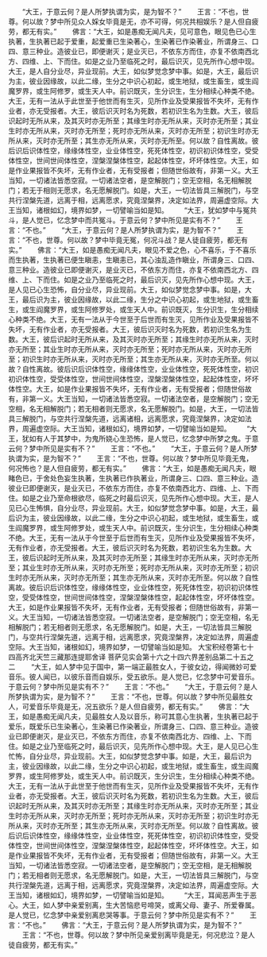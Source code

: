 <!-- { "loadSidebar": true } -->
　　“大王，于意云何？是人所梦执谓为实，是为智不？”
　　王言：“不也，世尊。何以故？梦中所见众人婇女毕竟是无，亦不可得，何况共相娱乐？是人但自疲劳，都无有实。”
　　佛言：“大王，如是愚痴无闻凡夫，见可意色，眼见色已心生执著，生执著已起于爱重，起爱重已生染著心，生染著已作染著业，所谓身三、口四、意三种业。造彼业已，即便谢灭；是业灭已，不依东方而住，亦复不依南西北方、四维、上、下而住。如是之业乃至临死之时，最后识灭，见先所作心想中现。大王，是人自分业尽，异业现前。大王，如似梦觉念梦中事。如是，大王，最后识为主，彼业因缘故，以此二缘，生分之中识心初起，或生地狱，或生畜生，或生阎魔罗界，或生阿修罗，或生天人中。前识既灭，生分识生，生分相续心种类不绝。大王，无有一法从于此世至于他世而有生灭，见所作业及受果报皆不失坏，无有作业者，亦无受报者。大王，彼后识灭时名为死数，若初识生名为生数。大王，彼后识起时无所从来，及其灭时亦无所至；其缘生时亦无所从来，灭时亦无所至；其业生时亦无所从来，灭时亦无所至；死时亦无所从来，灭时亦无所至；初识生时亦无所从来，灭时亦无所至；其生亦无所从来，灭时亦无所至。何以故？自性离故。彼后识后识体性空，缘缘体性空，业业体性空，死死体性空，初识初识体性空，受受体性空，世间世间体性空，涅槃涅槃体性空，起起体性空，坏坏体性空。大王，如是作业果报皆不失坏，无有作业者，无有受报者；但随世俗故有，非第一义。大王当知，一切诸法皆悉空寂。一切诸法空者，是空解脱门；空无空相，名无相解脱门；若无于相则无愿求，名无愿解脱门。如是，大王，一切法皆具三解脱门，与空共行涅槃先道，远离于相，远离愿求，究竟涅槃界，决定如法界，周遍虚空际。大王当知，诸根如幻，境界如梦，一切譬喻当如是知。
　　“大王，犹如梦中与冤共斗，是人觉已，忆念梦中而共冤斗。于意云何？梦中所见是实有不？”
　　王言：“不也。”
　　“大王，于意云何？是人所梦执谓为实，是为智不？”
　　王言：“不也，世尊。何以故？梦中毕竟无冤，何况斗战？是人徒自疲劳，都无有实。”
　　佛言：“大王，如是愚痴无闻凡夫，眼见不爱之色，心不喜乐，于不喜乐而生执著，生执著已便生瞋恚，生瞋恚已，其心浊乱造作瞋业，所谓身三、口四、意三种业。造彼业已即便谢灭，是业灭已，不依东方而住，亦复不依南西北方、四维、上、下而住。如是之业乃至临死之时，最后识灭，见先所作心想中现。大王，是人见已心生恐怖，自分业尽，异业现前。大王，如似梦觉念梦中事。如是，大王，最后识为主，彼业因缘故，以此二缘，生分之中识心初起，或生地狱，或生畜生，或生阎魔罗界，或生阿修罗处，或生天人中。前识既灭，生分识生，生分相续心种类不绝。大王，无有一法从于今世至于后世而有生灭，见所作业及受果报皆不失坏，无有作业者，亦无受报者。大王，彼后识灭时名为死数，若初识生名为生数。大王，彼后识起时无所从来，及其灭时亦无所至；其缘生时亦无所从来，灭时亦无所至；其业生时亦无所从来，灭时亦无所至；死时亦无所从来，灭时亦无所至；初识生时亦无所从来，灭时亦无所至；其生亦无所从来，灭时亦无所至。何以故？自性离故。彼后识后识体性空，缘缘体性空，业业体性空，死死体性空，初识初识体性空，受受体性空，世间世间体性空，涅槃涅槃体性空，起起体性空，坏坏体性空。大王，如是作业果报皆不失坏，无有作业者，无有受报者；但随世俗故有，非第一义。大王当知，一切诸法皆悉空寂。一切诸法空者，是空解脱门；空无空相，名无相解脱门；若无相者则无愿求，名无愿解脱门。如是，大王，一切法皆具三解脱门，与空共行涅槃先道，远离诸相，远离愿求，究竟涅槃界，决定如法界，周遍虚空际。大王当知，诸根如幻，境界如梦，一切譬喻当如是知。
　　“大王，犹如有人于其梦中，为鬼所娆心生恐怖，是人觉已，忆念梦中所梦之鬼。于意云何？梦中所见是实有不？”
　　王言：“不也。”
　　“大王，于意云何？是人所梦执谓为实，是为智不？”
　　王言：“不也，世尊。何以故？梦中所见毕竟无鬼，何况怖也？是人但自疲劳，都无有实。”
　　佛言：“大王，如是愚痴无闻凡夫，眼睹色已，于舍处色妄生执著，生执著已作执著业，所谓身三、口四、意三种业。造彼业已即便谢灭，是业灭已，不依东方而住，亦复不依南西北方、四维、上、下而住。如是之业乃至命根欲尽，临死之时最后识灭，见先所作心想中现。大王，是人见已心生怖惧，自分业尽，异业现前。大王，如似梦觉念梦中事。如是，大王，最后识为主，彼业因缘故，以此二缘，生分之中识心初起，或生地狱，或生畜生，或生阎魔罗界，或生阿修罗处，或生天人中。前识既灭，生分识生，生分相续心种类不绝。大王，无有一法从于今世至于后世而有生灭，见所作业及受果报皆不失坏，无有作业者，亦无受报者。大王，彼后识灭时名为死数，若初识生名为生数。大王，彼后识起时无所从来，及其灭时亦无所至；其缘生时亦无所从来，灭时亦无所至；其业生时亦无所从来，灭时亦无所至；死时亦无所从来，灭时亦无所至；初识生时亦无所从来，灭时亦无所至；其生亦无所从来，灭时亦无所至。何以故？自性离故。彼后识后识体性空，缘缘体性空，业业体性空，死死体性空，初识初识体性空，受受体性空，世间世间体性空，涅槃涅槃体性空，起起体性空，坏坏体性空。大王，如是作业果报皆不失坏，无有作业者，无有受报者；但随世俗故有，非第一义。大王当知，一切诸法皆悉空寂。一切诸法空者，是空解脱门；空无空相，名无相解脱门；若无相者则无愿求，名无愿解脱门。如是，大王，一切法皆具三解脱门，与空共行涅槃先道，远离于相，远离愿求，究竟涅槃界，决定如法界，周遍虚空际。大王当知，诸根如幻，境界如梦，一切譬喻当如是知。
大宝积经卷第七十四高齐北天竺三藏那连提耶舍译
菩萨见实会第十六之十四六界差别品第二十五之二
　　“大王，如人梦中见于国中，第一端正最胜女人，于彼女边，得闻微妙可爱音乐。彼人闻已，以彼乐音而自娱乐，受五欲乐。是人觉已，忆念梦中可爱音乐。于意云何？梦中所见是实有不？”
　　王言：“不也。”
　　“大王，于意云何？是人所梦执谓为实，是为智不？”
　　王言：“不也，世尊。何以故？梦中所见最胜女人，可爱音乐毕竟是无，况五欲乐？是人但自疲劳，都无有实。”
　　佛言：“大王，如是愚痴无闻凡夫，见最胜女人及以音乐，称可其意心生执著，生执著已起于爱乐，既爱乐已生染著心，生染著已作染著业，所谓身三、口四、意三种业。造彼业已即便谢灭，是业灭已，不依东方而住，亦复不依南西北方、四维、上、下而住。如是之业乃至临死之时，最后识灭，见先所作心想中现。大王，是人见已心生忙怖，自分业尽，异业现前。大王，如似梦觉念梦中事。如是，大王，最后识为主，彼业因缘故，以此二缘，生分之中识心初起，或生地狱，或生畜生，或生阎魔罗界，或生阿修罗处，或生天人中。前识既灭，生分识生，生分相续心种类不绝。大王，无有一法从于此世至于他世而有生灭，见所作业及受果报皆不失坏，无有作业者，亦无受报者。大王，彼后识灭时名为死数，若初识生名为生数。大王，彼后识起时无所从来，及其灭时亦无所至；其缘生时亦无所从来，灭时亦无所至；其业生时亦无所从来，灭时亦无所至；死时亦无所从来，灭时亦无所至；初识生时亦无所从来，灭时亦无所至；其生亦无所从来，灭时亦无所至。何以故？自性离故。彼后识后识体性空，缘缘体性空，业业体性空，死死体性空，初识初识体性空，受受体性空，世间世间体性空，涅槃涅槃体性空，起起体性空，坏坏体性空。大王，如是作业果报皆不失坏，无有作业者，无有受报者；但随世俗故有，非第一义。大王当知，一切诸法皆悉空寂。一切诸法空者，是空解脱门；空无空相，是无相解脱门；若无相者则无愿求，名无愿解脱门。如是，大王，一切法皆具三解脱门，与空共行涅槃先道，远离于相，远离愿求，究竟涅槃界，决定如法界，周遍虚空际。大王当知，诸根如幻，境界如梦，一切譬喻当如是知。
　　“大王，耳闻恶声生于恶心。大王，如人梦中亲爱别离，生大苦恼悲号啼哭，或离父母、妻子、所爱眷属。是人觉已，忆念梦中亲爱别离悲哭等事。于意云何？梦中所见是实有不？”
　　王言：“不也。”
　　佛言：“大王，于意云何？是人所梦执谓为实，是为智不？”
　　王言：“不也，世尊。何以故？梦中所见亲爱别离毕竟是无，何况悲泣？是人徒自疲劳，都无有实。”
